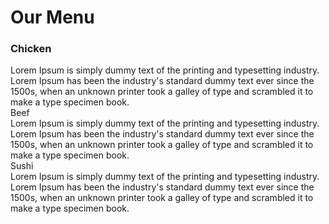 
<html lang="en">
    <head>
    <link rel= "stylesheet" type="text" href="css.css">
    <title>Finals</title>
    </head>    
    <body>
       <h1><strong>Our Menu</strong></h1>
        <div id="pagewrap">		
            <section id="content">
                <div id="second"><h3>Chicken</h3></div>
                Lorem Ipsum is simply dummy text of the printing and typesetting industry. Lorem Ipsum has been the industry's standard dummy text ever since the 1500s, when an unknown printer took a galley of type and scrambled it to make a type specimen book.
            </section>         
            <section id="middle">
                <div id="second">Beef</div>
                Lorem Ipsum is simply dummy text of the printing and typesetting industry. Lorem Ipsum has been the industry's standard dummy text ever since the 1500s, when an unknown printer took a galley of type and scrambled it to make a type specimen book.
            </section> 
            <aside id="sidebar">
                <div id="second">Sushi</div>
                Lorem Ipsum is simply dummy text of the printing and typesetting industry. Lorem Ipsum has been the industry's standard dummy text ever since the 1500s, when an unknown printer took a galley of type and scrambled it to make a type specimen book.
            </aside  
        </div> 
    </body>
    </html>
